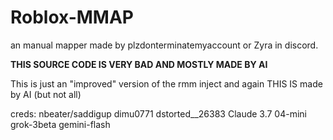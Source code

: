 # Roblox-MMAP
an manual mapper made by plzdonterminatemyaccount or Zyra in discord.

**THIS SOURCE CODE IS VERY BAD AND MOSTLY MADE BY AI**

This is just an "improved" version of the rmm inject and again THIS IS made by AI (but not all)

creds: nbeater/saddigup 
       dimu0771
       dstorted__26383
       Claude 3.7
       04-mini
       grok-3beta
       gemini-flash

    
